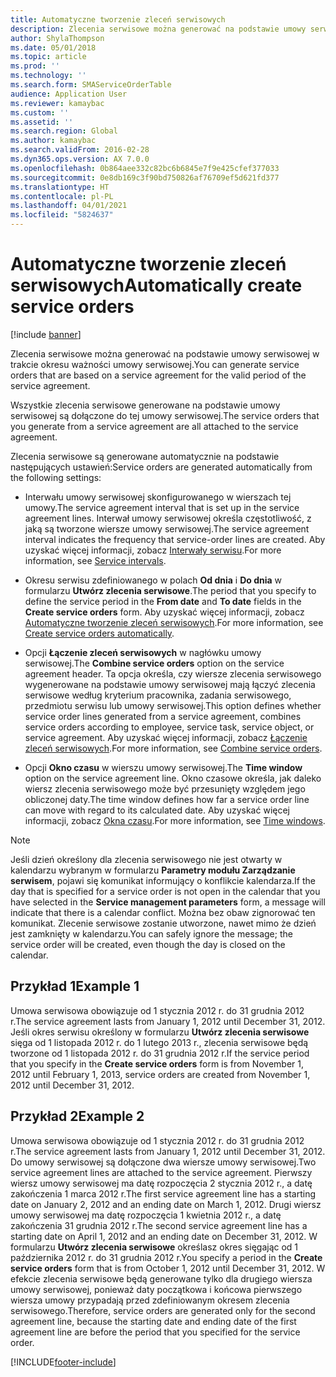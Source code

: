 ```yaml
---
title: Automatyczne tworzenie zleceń serwisowych
description: Zlecenia serwisowe można generować na podstawie umowy serwisowej w trakcie okresu ważności umowy serwisowej.
author: ShylaThompson
ms.date: 05/01/2018
ms.topic: article
ms.prod: ''
ms.technology: ''
ms.search.form: SMAServiceOrderTable
audience: Application User
ms.reviewer: kamaybac
ms.custom: ''
ms.assetid: ''
ms.search.region: Global
ms.author: kamaybac
ms.search.validFrom: 2016-02-28
ms.dyn365.ops.version: AX 7.0.0
ms.openlocfilehash: 0b864aee332c82bc6b6845e7f9e425cfef377033
ms.sourcegitcommit: 0e8db169c3f90bd750826af76709ef5d621fd377
ms.translationtype: HT
ms.contentlocale: pl-PL
ms.lasthandoff: 04/01/2021
ms.locfileid: "5824637"
---
```

# <a name="automatically-create-service-orders"></a><span data-ttu-id="93348-103">Automatyczne tworzenie zleceń serwisowych</span><span class="sxs-lookup"><span data-stu-id="93348-103">Automatically create service orders</span></span> 

[!include [banner](../includes/banner.md)]


<span data-ttu-id="93348-104">Zlecenia serwisowe można generować na podstawie umowy serwisowej w trakcie okresu ważności umowy serwisowej.</span><span class="sxs-lookup"><span data-stu-id="93348-104">You can generate service orders that are based on a service agreement for the valid period of the service agreement.</span></span>

<span data-ttu-id="93348-105">Wszystkie zlecenia serwisowe generowane na podstawie umowy serwisowej są dołączone do tej umowy serwisowej.</span><span class="sxs-lookup"><span data-stu-id="93348-105">The service orders that you generate from a service agreement are all attached to the service agreement.</span></span>

<span data-ttu-id="93348-106">Zlecenia serwisowe są generowane automatycznie na podstawie następujących ustawień:</span><span class="sxs-lookup"><span data-stu-id="93348-106">Service orders are generated automatically from the following settings:</span></span>

  - <span data-ttu-id="93348-107">Interwału umowy serwisowej skonfigurowanego w wierszach tej umowy.</span><span class="sxs-lookup"><span data-stu-id="93348-107">The service agreement interval that is set up in the service agreement lines.</span></span> <span data-ttu-id="93348-108">Interwał umowy serwisowej określa częstotliwość, z jaką są tworzone wiersze umowy serwisowej.</span><span class="sxs-lookup"><span data-stu-id="93348-108">The service agreement interval indicates the frequency that service-order lines are created.</span></span> <span data-ttu-id="93348-109">Aby uzyskać więcej informacji, zobacz [Interwały serwisu](service-intervals.md).</span><span class="sxs-lookup"><span data-stu-id="93348-109">For more information, see [Service intervals](service-intervals.md).</span></span>

  - <span data-ttu-id="93348-110">Okresu serwisu zdefiniowanego w polach **Od dnia** i **Do dnia** w formularzu **Utwórz zlecenia serwisowe**.</span><span class="sxs-lookup"><span data-stu-id="93348-110">The period that you specify to define the service period in the **From date** and **To date** fields in the **Create service orders** form.</span></span> <span data-ttu-id="93348-111">Aby uzyskać więcej informacji, zobacz [Automatyczne tworzenie zleceń serwisowych](create-service-orders-automatically.md).</span><span class="sxs-lookup"><span data-stu-id="93348-111">For more information, see [Create service orders automatically](create-service-orders-automatically.md).</span></span>

  - <span data-ttu-id="93348-112">Opcji **Łączenie zleceń serwisowych** w nagłówku umowy serwisowej.</span><span class="sxs-lookup"><span data-stu-id="93348-112">The **Combine service orders** option on the service agreement header.</span></span> <span data-ttu-id="93348-113">Ta opcja określa, czy wiersze zlecenia serwisowego wygenerowane na podstawie umowy serwisowej mają łączyć zlecenia serwisowe według kryterium pracownika, zadania serwisowego, przedmiotu serwisu lub umowy serwisowej.</span><span class="sxs-lookup"><span data-stu-id="93348-113">This option defines whether service order lines generated from a service agreement, combines service orders according to employee, service task, service object, or service agreement.</span></span> <span data-ttu-id="93348-114">Aby uzyskać więcej informacji, zobacz [Łączenie zleceń serwisowych](combine-service-orders.md).</span><span class="sxs-lookup"><span data-stu-id="93348-114">For more information, see [Combine service orders](combine-service-orders.md).</span></span>

  - <span data-ttu-id="93348-115">Opcji **Okno czasu** w wierszu umowy serwisowej.</span><span class="sxs-lookup"><span data-stu-id="93348-115">The **Time window** option on the service agreement line.</span></span> <span data-ttu-id="93348-116">Okno czasowe określa, jak daleko wiersz zlecenia serwisowego może być przesunięty względem jego obliczonej daty.</span><span class="sxs-lookup"><span data-stu-id="93348-116">The time window defines how far a service order line can move with regard to its calculated date.</span></span> <span data-ttu-id="93348-117">Aby uzyskać więcej informacji, zobacz [Okna czasu](time-windows.md).</span><span class="sxs-lookup"><span data-stu-id="93348-117">For more information, see [Time windows](time-windows.md).</span></span>


> [!NOTE]
> <P><span data-ttu-id="93348-118">Jeśli dzień określony dla zlecenia serwisowego nie jest otwarty w kalendarzu wybranym w formularzu <STRONG>Parametry modułu Zarządzanie serwisem</STRONG>, pojawi się komunikat informujący o konflikcie kalendarza.</span><span class="sxs-lookup"><span data-stu-id="93348-118">If the day that is specified for a service order is not open in the calendar that you have selected in the <STRONG>Service management parameters</STRONG> form, a message will indicate that there is a calendar conflict.</span></span> <span data-ttu-id="93348-119">Można bez obaw zignorować ten komunikat. Zlecenie serwisowe zostanie utworzone, nawet mimo że dzień jest zamknięty w kalendarzu.</span><span class="sxs-lookup"><span data-stu-id="93348-119">You can safely ignore the message; the service order will be created, even though the day is closed on the calendar.</span></span></P>

## <a name="example-1"></a><span data-ttu-id="93348-120">Przykład 1</span><span class="sxs-lookup"><span data-stu-id="93348-120">Example 1</span></span>

<span data-ttu-id="93348-121">Umowa serwisowa obowiązuje od 1 stycznia 2012 r. do 31 grudnia 2012 r.</span><span class="sxs-lookup"><span data-stu-id="93348-121">The service agreement lasts from January 1, 2012 until December 31, 2012.</span></span> <span data-ttu-id="93348-122">Jeśli okres serwisu określony w formularzu **Utwórz zlecenia serwisowe** sięga od 1 listopada 2012 r. do 1 lutego 2013 r., zlecenia serwisowe będą tworzone od 1 listopada 2012 r. do 31 grudnia 2012 r.</span><span class="sxs-lookup"><span data-stu-id="93348-122">If the service period that you specify in the **Create service orders** form is from November 1, 2012 until February 1, 2013, service orders are created from November 1, 2012 until December 31, 2012.</span></span>

## <a name="example-2"></a><span data-ttu-id="93348-123">Przykład 2</span><span class="sxs-lookup"><span data-stu-id="93348-123">Example 2</span></span>

<span data-ttu-id="93348-124">Umowa serwisowa obowiązuje od 1 stycznia 2012 r. do 31 grudnia 2012 r.</span><span class="sxs-lookup"><span data-stu-id="93348-124">The service agreement lasts from January 1, 2012 until December 31, 2012.</span></span> <span data-ttu-id="93348-125">Do umowy serwisowej są dołączone dwa wiersze umowy serwisowej.</span><span class="sxs-lookup"><span data-stu-id="93348-125">Two service agreement lines are attached to the service agreement.</span></span> <span data-ttu-id="93348-126">Pierwszy wiersz umowy serwisowej ma datę rozpoczęcia 2 stycznia 2012 r., a datę zakończenia 1 marca 2012 r.</span><span class="sxs-lookup"><span data-stu-id="93348-126">The first service agreement line has a starting date on January 2, 2012 and an ending date on March 1, 2012.</span></span> <span data-ttu-id="93348-127">Drugi wiersz umowy serwisowej ma datę rozpoczęcia 1 kwietnia 2012 r., a datę zakończenia 31 grudnia 2012 r.</span><span class="sxs-lookup"><span data-stu-id="93348-127">The second service agreement line has a starting date on April 1, 2012 and an ending date on December 31, 2012.</span></span> <span data-ttu-id="93348-128">W formularzu **Utwórz zlecenia serwisowe** określasz okres sięgając od 1 października 2012 r. do 31 grudnia 2012 r.</span><span class="sxs-lookup"><span data-stu-id="93348-128">You specify a period in the **Create service orders** form that is from October 1, 2012 until December 31, 2012.</span></span> <span data-ttu-id="93348-129">W efekcie zlecenia serwisowe będą generowane tylko dla drugiego wiersza umowy serwisowej, ponieważ daty początkowa i końcowa pierwszego wiersza umowy przypadają przed zdefiniowanym okresem zlecenia serwisowego.</span><span class="sxs-lookup"><span data-stu-id="93348-129">Therefore, service orders are generated only for the second agreement line, because the starting date and ending date of the first agreement line are before the period that you specified for the service order.</span></span>

  




[!INCLUDE[footer-include](../../includes/footer-banner.md)]